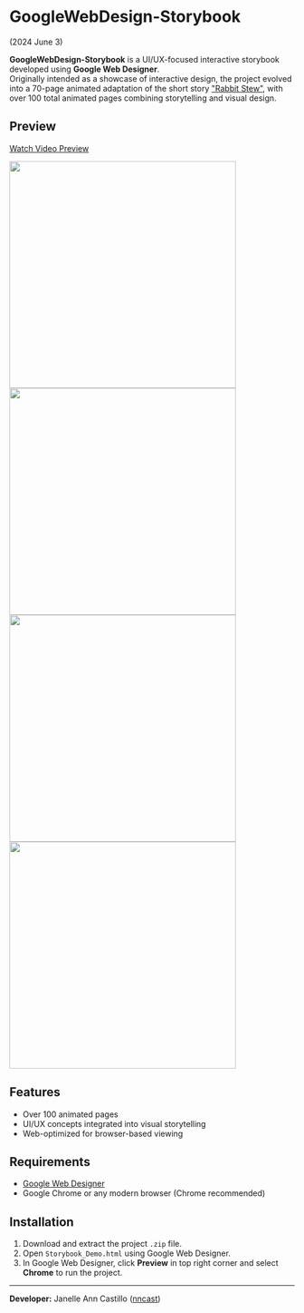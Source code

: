 # GoogleWebDesign-Storybook  
(2024 June 3)

**GoogleWebDesign-Storybook** is a UI/UX-focused interactive storybook developed using **Google Web Designer**.  
Originally intended as a showcase of interactive design, the project evolved into a 70-page animated adaptation of the short story ["Rabbit Stew"](https://www.scaryforkids.com/rabbit-stew/), with over 100 total animated pages combining storytelling and visual design.

## Preview

[Watch Video Preview](https://youtu.be/_9GphO3P6es)

<img src="https://github.com/user-attachments/assets/64089ab8-cdd7-409a-9305-503c72e37048" width="400"/>  
<img src="https://github.com/user-attachments/assets/d8573c7b-8bea-42e9-9be7-c3e754592efe" width="400"/>  
<img src="https://github.com/user-attachments/assets/bbbb2d63-d67e-4040-b08d-0e73778dcfed" width="400"/>  
<img src="https://github.com/user-attachments/assets/ee551d0b-95a3-4856-ab8b-e658aa929791" width="400"/>

## Features
- Over 100 animated pages
- UI/UX concepts integrated into visual storytelling
- Web-optimized for browser-based viewing

## Requirements
- [Google Web Designer](https://webdesigner.withgoogle.com/)
- Google Chrome or any modern browser (Chrome recommended)

## Installation
1. Download and extract the project `.zip` file.
2. Open `Storybook_Demo.html` using Google Web Designer.
3. In Google Web Designer, click **Preview** in top right corner and select **Chrome** to run the project.

---

**Developer:** Janelle Ann Castillo ([nncast](https://github.com/nncast))
